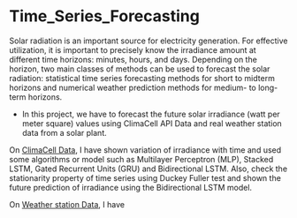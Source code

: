 # Time_Series_Forecasting

Solar radiation is an important source for electricity generation. For effective utilization, it is important to precisely know the irradiance amount at different time horizons: minutes, hours, and days. Depending on the horizon, two main classes of methods can be used to forecast the solar radiation: statistical time series forecasting methods for short to midterm horizons and numerical weather prediction methods for medium- to long-term horizons.

- In this project, we have to forecast the future solar irradiance (watt per meter square) values using ClimaCell API Data and real weather station data from a solar plant.

On [ClimaCell Data](#), I have shown variation of irradiance with time and used some algorithms or model such as Multilayer Perceptron (MLP), Stacked LSTM, Gated Recurrent Units (GRU) and Bidirectional LSTM. Also, check the stationarity property of time series using Duckey Fuller test and shown the future prediction of irradiance using the Bidirectional LSTM model.

On [Weather station Data](#), I have 
